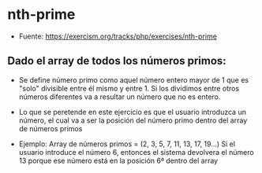 # nth-prime

- Fuente: https://exercism.org/tracks/php/exercises/nth-prime 

## Dado el array de todos los números primos:

- Se define número primo como aquel número entero mayor de 1 que es "solo" divisible entre él mismo y entre 1. Si los dividimos entre otros números diferentes va a resultar un número que no es entero.

- Lo que se peretende en este ejercicio es que el usuario introduzca un número, el cual va a ser la posición del número primo dentro del array de números primos

- Ejemplo: 
    Array de números primos = (2, 3, 5, 7, 11, 13, 17, 19...)
    Si el usuario introduce el número 6, entonces el sistema devolvera el número 13 porque ese número está en la posición 6ª dentro del array